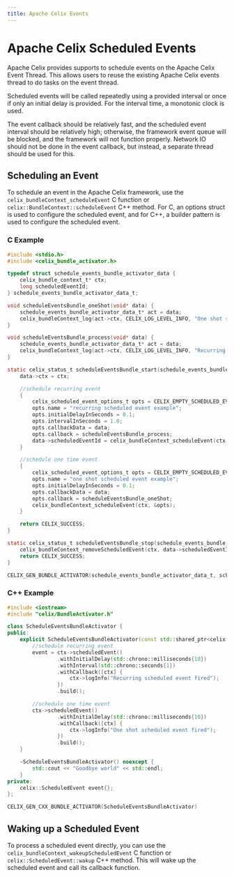 ```yaml
---
title: Apache Celix Events
---
```


<!--
Licensed to the Apache Software Foundation (ASF) under one or more
contributor license agreements.  See the NOTICE file distributed with
this work for additional information regarding copyright ownership.
The ASF licenses this file to You under the Apache License, Version 2.0
(the "License"); you may not use this file except in compliance with
the License.  You may obtain a copy of the License at
   
    http://www.apache.org/licenses/LICENSE-2.0

Unless required by applicable law or agreed to in writing, software
distributed under the License is distributed on an "AS IS" BASIS,
WITHOUT WARRANTIES OR CONDITIONS OF ANY KIND, either express or implied.
See the License for the specific language governing permissions and
limitations under the License.
-->

# Apache Celix Scheduled Events

Apache Celix provides supports to schedule events on the Apache Celix Event Thread. This allows users to 
reuse the existing Apache Celix events thread to do tasks on the event thread.

Scheduled events will be called repeatedly using a provided interval or once if 
only an initial delay is provided. For the interval time, a monotonic clock is used.

The event callback should be relatively fast, and the scheduled event interval should be relatively high; otherwise, 
the framework event queue will be blocked, and the framework will not function properly. 
Network IO should not be done in the event callback, but instead, a separate thread should be used for this.

## Scheduling an Event

To schedule an event in the Apache Celix framework, use the `celix_bundleContext_scheduleEvent` C function or 
`celix::BundleContext::scheduleEvent` C++ method. For C, an options struct is used to configure the scheduled event, 
and for C++, a builder pattern is used to configure the scheduled event.

### C Example

```c
#include <stdio.h>
#include <celix_bundle_activator.h>

typedef struct schedule_events_bundle_activator_data {
    celix_bundle_context_t* ctx;
    long scheduledEventId;
} schedule_events_bundle_activator_data_t;

void scheduleEventsBundle_oneShot(void* data) {
    schedule_events_bundle_activator_data_t* act = data;
    celix_bundleContext_log(act->ctx, CELIX_LOG_LEVEL_INFO, "One shot scheduled event fired");
}

void scheduleEventsBundle_process(void* data) {
    schedule_events_bundle_activator_data_t* act = data;
    celix_bundleContext_log(act->ctx, CELIX_LOG_LEVEL_INFO, "Recurring scheduled event fired");
}

static celix_status_t scheduleEventsBundle_start(schedule_events_bundle_activator_data_t *data, celix_bundle_context_t *ctx) {
    data->ctx = ctx;

    //schedule recurring event
    {
        celix_scheduled_event_options_t opts = CELIX_EMPTY_SCHEDULED_EVENT_OPTIONS;
        opts.name = "recurring scheduled event example";
        opts.initialDelayInSeconds = 0.1;
        opts.intervalInSeconds = 1.0;
        opts.callbackData = data;
        opts.callback = scheduleEventsBundle_process;
        data->scheduledEventId = celix_bundleContext_scheduleEvent(ctx, &opts);
    }

    //schedule one time event
    {
        celix_scheduled_event_options_t opts = CELIX_EMPTY_SCHEDULED_EVENT_OPTIONS;
        opts.name = "one shot scheduled event example";
        opts.initialDelayInSeconds = 0.1;
        opts.callbackData = data;
        opts.callback = scheduleEventsBundle_oneShot;
        celix_bundleContext_scheduleEvent(ctx, &opts);
    }

    return CELIX_SUCCESS;
}

static celix_status_t scheduleEventsBundle_stop(schedule_events_bundle_activator_data_t *data, celix_bundle_context_t *ctx) {
    celix_bundleContext_removeScheduledEvent(ctx, data->scheduledEventId);
    return CELIX_SUCCESS;
}

CELIX_GEN_BUNDLE_ACTIVATOR(schedule_events_bundle_activator_data_t, scheduleEventsBundle_start, scheduleEventsBundle_stop)
```

### C++ Example

```cpp
#include <iostream>
#include "celix/BundleActivator.h"

class ScheduleEventsBundleActivator {
public:
    explicit ScheduleEventsBundleActivator(const std::shared_ptr<celix::BundleContext>& ctx) {
        //schedule recurring event
        event = ctx->scheduledEvent()
                .withInitialDelay(std::chrono::milliseconds{10})
                .withInterval(std::chrono::seconds{1})
                .withCallback([ctx] {
                    ctx->logInfo("Recurring scheduled event fired");
                })
                .build();

        //schedule one time event
        ctx->scheduledEvent()
                .withInitialDelay(std::chrono::milliseconds{10})
                .withCallback([ctx] {
                    ctx->logInfo("One shot scheduled event fired");
                })
                .build();
    }

    ~ScheduleEventsBundleActivator() noexcept {
        std::cout << "Goodbye world" << std::endl;
    }
private:
    celix::ScheduledEvent event{};
};

CELIX_GEN_CXX_BUNDLE_ACTIVATOR(ScheduleEventsBundleActivator)
```

## Waking up a Scheduled Event

To process a scheduled event directly, you can use the `celix_bundleContext_wakeupScheduledEvent` C function or 
`celix::ScheduledEvent::wakup` C++ method. This will wake up the scheduled event and call its callback function.

